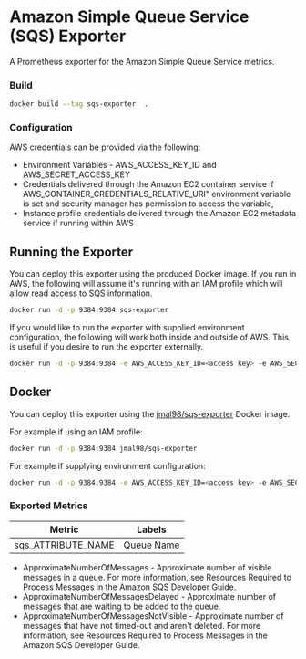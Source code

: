 # Amazon Simple Queue Service (SQS) Exporter

A Prometheus exporter for the Amazon Simple Queue Service metrics.

### Build
```bash
docker build --tag sqs-exporter  .
```

### Configuration
AWS credentials can be provided via the following:

* Environment Variables - AWS_ACCESS_KEY_ID and AWS_SECRET_ACCESS_KEY
* Credentials delivered through the Amazon EC2 container service if AWS_CONTAINER_CREDENTIALS_RELATIVE_URI" environment variable is set and security manager has permission to access the variable,
* Instance profile credentials delivered through the Amazon EC2 metadata service if running within AWS


## Running the Exporter

You can deploy this exporter using the produced Docker image.  If you run in AWS, the following will assume it's running with an IAM profile which will allow read access to SQS information.

```bash
docker run -d -p 9384:9384 sqs-exporter
```

If you would like to run the exporter with supplied environment configuration, the following will work both inside and outside of AWS.  This is useful if you desire to run the exporter externally.

```bash
docker run -d -p 9384:9384 -e AWS_ACCESS_KEY_ID=<access key> -e AWS_SECRET_ACCESS_KEY=<secret key> -e AWS_REGION=<region> sqs-exporter
```

## Docker

You can deploy this exporter using the [jmal98/sqs-exporter](https://hub.docker.com/r/jmal98/sqs-exporter/) Docker image.

For example if using an IAM profile:

```bash
docker run -d -p 9384:9384 jmal98/sqs-exporter
```

For example if supplying environment configuration:

```bash
docker run -d -p 9384:9384 -e AWS_ACCESS_KEY_ID=<access key> -e AWS_SECRET_ACCESS_KEY=<secret key> -e AWS_REGION=<region>  jmal98/sqs-exporter
```



### Exported Metrics

| Metric  | Labels |
| ------  | ------ |
| sqs_ATTRIBUTE_NAME | Queue Name |



* ApproximateNumberOfMessages - Approximate number of visible messages in a queue. For more information, see Resources Required to Process Messages in the Amazon SQS Developer Guide.
* ApproximateNumberOfMessagesDelayed - Approximate number of messages that are waiting to be added to the queue.
* ApproximateNumberOfMessagesNotVisible - Approximate number of messages that have not timed-out and aren't deleted. For more information, see Resources Required to Process Messages in the Amazon SQS Developer Guide.
